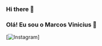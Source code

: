 ### Hi there 👋
### Olá! Eu sou o Marcos Vinicius 🤙
[![Instagram](https://img.shields.io/badge/Instagram-E4405F?style=for-the-badge&logo=instagram&logoColor=white)]





